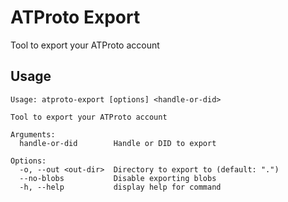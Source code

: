 # ATProto Export

Tool to export your ATProto account

## Usage

```
Usage: atproto-export [options] <handle-or-did>

Tool to export your ATProto account

Arguments:
  handle-or-did        Handle or DID to export

Options:
  -o, --out <out-dir>  Directory to export to (default: ".")
  --no-blobs           Disable exporting blobs
  -h, --help           display help for command
```

